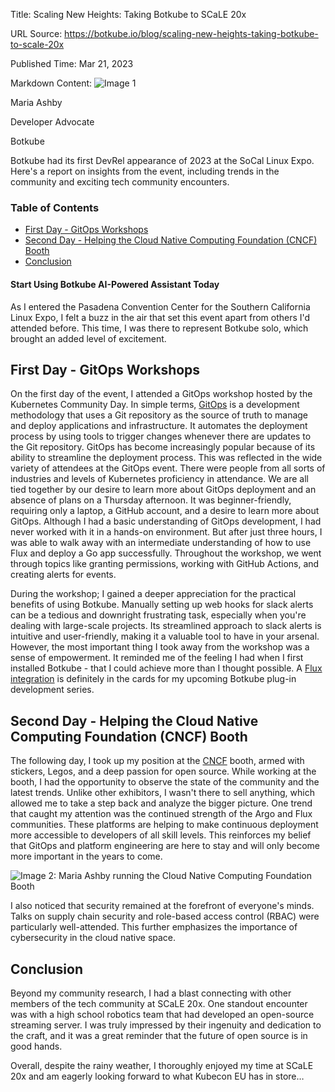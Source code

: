 Title: Scaling New Heights: Taking Botkube to SCaLE 20x

URL Source: https://botkube.io/blog/scaling-new-heights-taking-botkube-to-scale-20x

Published Time: Mar 21, 2023

Markdown Content:
![Image 1](https://cdn.prod.website-files.com/634fabb21508d6c9db9bc46f/6408ed63e5b48fed17e54625_SE6Pjp9PW9TaOwePHJXRaxaLQgYdT2HX_5PYASmvIx8.jpeg)

Maria Ashby

Developer Advocate

Botkube

Botkube had its first DevRel appearance of 2023 at the SoCal Linux Expo. Here's a report on insights from the event, including trends in the community and exciting tech community encounters.

### Table of Contents

*   [First Day - GitOps Workshops](https://botkube.io/blog/scaling-new-heights-taking-botkube-to-scale-20x#first-day-gitops-workshops-)
*   [Second Day - Helping the Cloud Native Computing Foundation (CNCF) Booth](https://botkube.io/blog/scaling-new-heights-taking-botkube-to-scale-20x#second-day-helping-the-cloud-native-computing-foundation-cncf-booth-)
*   [Conclusion](https://botkube.io/blog/scaling-new-heights-taking-botkube-to-scale-20x#conclusion)

#### Start Using Botkube AI-Powered Assistant Today

As I entered the Pasadena Convention Center for the Southern California Linux Expo, I felt a buzz in the air that set this event apart from others I'd attended before. This time, I was there to represent Botkube solo, which brought an added level of excitement.

First Day - GitOps Workshops
----------------------------

On the first day of the event, I attended a GitOps workshop hosted by the Kubernetes Community Day. In simple terms, [GitOps](https://botkube.io/blog/enhancing-gitops-workflows-with-botkube) is a development methodology that uses a Git repository as the source of truth to manage and deploy applications and infrastructure. It automates the deployment process by using tools to trigger changes whenever there are updates to the Git repository. GitOps has become increasingly popular because of its ability to streamline the deployment process. This was reflected in the wide variety of attendees at the GitOps event. There were people from all sorts of industries and levels of Kubernetes proficiency in attendance. We are all tied together by our desire to learn more about GitOps deployment and an absence of plans on a Thursday afternoon. It was beginner-friendly, requiring only a laptop, a GitHub account, and a desire to learn more about GitOps. Although I had a basic understanding of GitOps development, I had never worked with it in a hands-on environment. But after just three hours, I was able to walk away with an intermediate understanding of how to use Flux and deploy a Go app successfully. Throughout the workshop, we went through topics like granting permissions, working with GitHub Actions, and creating alerts for events.

During the workshop; I gained a deeper appreciation for the practical benefits of using Botkube. Manually setting up web hooks for slack alerts can be a tedious and downright frustrating task, especially when you're dealing with large-scale projects. Its streamlined approach to slack alerts is intuitive and user-friendly, making it a valuable tool to have in your arsenal. However, the most important thing I took away from the workshop was a sense of empowerment. It reminded me of the feeling I had when I first installed Botkube - that I could achieve more than I thought possible. A [Flux integration](https://botkube.io/integration/botkube-flux-kubernetes-integration) is definitely in the cards for my upcoming Botkube plug-in development series.

Second Day - Helping the Cloud Native Computing Foundation (CNCF) Booth
-----------------------------------------------------------------------

The following day, I took up my position at the [CNCF](https://www.cncf.io/) booth, armed with stickers, Legos, and a deep passion for open source. While working at the booth, I had the opportunity to observe the state of the community and the latest trends. Unlike other exhibitors, I wasn't there to sell anything, which allowed me to take a step back and analyze the bigger picture. One trend that caught my attention was the continued strength of the Argo and Flux communities. These platforms are helping to make continuous deployment more accessible to developers of all skill levels. This reinforces my belief that GitOps and platform engineering are here to stay and will only become more important in the years to come.

![Image 2: Maria Ashby running the Cloud Native Computing Foundation Booth](https://cdn.prod.website-files.com/634fabb21508d6c9db9bc46f/641a062c9e98ce9131ed2cc1_botkube-image.jpg)

I also noticed that security remained at the forefront of everyone's minds. Talks on supply chain security and role-based access control (RBAC) were particularly well-attended. This further emphasizes the importance of cybersecurity in the cloud native space.

Conclusion
----------

Beyond my community research, I had a blast connecting with other members of the tech community at SCaLE 20x. One standout encounter was with a high school robotics team that had developed an open-source streaming server. I was truly impressed by their ingenuity and dedication to the craft, and it was a great reminder that the future of open source is in good hands.

Overall, despite the rainy weather, I thoroughly enjoyed my time at SCaLE 20x and am eagerly looking forward to what Kubecon EU has in store…
